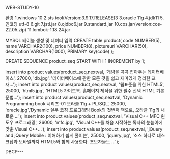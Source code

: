 WEB-STUDY-10

환경
1.windows 10
2.sts tool(Version:3.9.17.RELEASE)3
3.oracle 11g
4.jdk11
5.인코딩 utf-8
6.git
7.jstl.jar
8.ojdbc6.jar
9.standard.jar
10.cos.jar(version:cos-22.05.zip)
11.lombok-1.18.24.jar



MYSQL 테이블 생성 및 데이터 입력
CREATE table product(
    code NUMBER(5),
    name VARCHAR2(100),
    price NUMBER(8),
    pictureurl VARCHAR(50),
    description VARCHAR(1000),
    PRIMARY key(code)
);

CREATE SEQUENCE product_seq START WITH 1 INCREMENT by 1;

insert into product values(product_seq.nextval, '개념을 콕콕 잡아주는 데이터베이스', 27000, 'db.jpg', '데이터베이스에 관한 모든 것을 쉽고 재미있게 정리한 교재...');
insert into product values(product_seq.nextval, '웹표준을 위한 HTML5', 25000, 'html5.jpg', 'HTML5 가이드북. 홈페이지 제작을 위한 필수 선택 HTML 기본 문법...');
insert into product values(product_seq.nextval, 'Dynamic Programming book 시리즈-01 오라클 11g + PL/SQL', 25000, 'oracle.jpg','Dynamic 실무 코칭 프로그래밍 Book의 첫번째 책으로, 오라클 11g의 새로운 ...');
insert into product values(product_seq.nextval, 'Visual C++ MFC 윈도우 프로그래밍', 26000, 'mfc.jpg', 'Visual C++를 처음 시작하는 독자의 눈높이에 맞춘 Visual C++...');
insert into product values(product_seq.nextval, 'jQuery and jQuery Mobile : 이해하기 쉽게 풀어쓴', 25000, 'jquery.jpg', '소스 하나로 데스크탑과 모바일까지 HTML5와 함께 사용한다. 초보자들도 ...');

DBCP--- 
<Resource name="jdbc/myoracle" auth="Container"
              type="javax.sql.DataSource" driverClassName="oracle.jdbc.OracleDriver"
              url="jdbc:oracle:thin:@127.0.0.1:1521:XE"
              username="scott" password="tiger" maxTotal="20" maxIdle="10"
              maxWaitMillis="-1"/>
